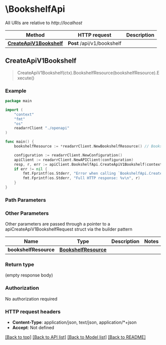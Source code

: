 # \BookshelfApi

All URIs are relative to *http://localhost*

Method | HTTP request | Description
------------- | ------------- | -------------
[**CreateApiV1Bookshelf**](BookshelfApi.md#CreateApiV1Bookshelf) | **Post** /api/v1/bookshelf | 



## CreateApiV1Bookshelf

> CreateApiV1Bookshelf(ctx).BookshelfResource(bookshelfResource).Execute()



### Example

```go
package main

import (
    "context"
    "fmt"
    "os"
    readarrClient "./openapi"
)

func main() {
    bookshelfResource := *readarrClient.NewBookshelfResource() // BookshelfResource |  (optional)

    configuration := readarrClient.NewConfiguration()
    apiClient := readarrClient.NewAPIClient(configuration)
    resp, r, err := apiClient.BookshelfApi.CreateApiV1Bookshelf(context.Background()).BookshelfResource(bookshelfResource).Execute()
    if err != nil {
        fmt.Fprintf(os.Stderr, "Error when calling `BookshelfApi.CreateApiV1Bookshelf``: %v\n", err)
        fmt.Fprintf(os.Stderr, "Full HTTP response: %v\n", r)
    }
}
```

### Path Parameters



### Other Parameters

Other parameters are passed through a pointer to a apiCreateApiV1BookshelfRequest struct via the builder pattern


Name | Type | Description  | Notes
------------- | ------------- | ------------- | -------------
 **bookshelfResource** | [**BookshelfResource**](BookshelfResource.md) |  | 

### Return type

 (empty response body)

### Authorization

No authorization required

### HTTP request headers

- **Content-Type**: application/json, text/json, application/*+json
- **Accept**: Not defined

[[Back to top]](#) [[Back to API list]](../README.md#documentation-for-api-endpoints)
[[Back to Model list]](../README.md#documentation-for-models)
[[Back to README]](../README.md)

